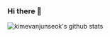 ### Hi there 👋
![kimevanjunseok's github stats](https://github-readme-stats.vercel.app/api?username=kimevanjunseok&show_icons=true&theme=great-gatsby)
